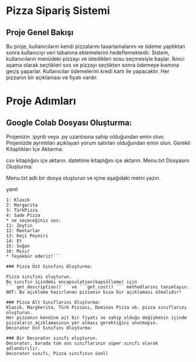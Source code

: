 # Pizza Sipariş Sistemi
## Proje Genel Bakışı
Bu proje, kullanıcıların kendi pizzalarını tasarlamalarını ve ödeme yaptıktan sonra kullanıcıyı veri tabanına eklemelerini hedeflemektedir. Sistem, kullanıcıların menüdeki pizzayı ve istedikleri sosu seçmesiyle başlar. İkinci aşama olarak seçtikleri sos ve pizzayı seçtikten sonra ödemeye kısmına geçiş yaparlar. Kullanıcılar ödemelerini kredi kartı ile yapacaktır. Her pizzanın bir açıklaması ve fiyatı vardır.

# Proje Adımları
## Google Colab Dosyası Oluşturma:

Projenizin .ipynb veya .py uzantısına sahip olduğundan emin olun.
Projenizde ayrıntıları açıklayan yorum satırları olduğundan emin olun.
Gerekli Kitaplıkları İçe Aktarma:

csv kitaplığını içe aktarın.
datetime kitaplığını içe aktarın.
Menu.txt Dosyasını Oluşturma:

Menu.txt adlı bir dosya oluşturun ve içine aşağıdaki metni yazın.

yaml
``` * Lütfen Bir Pizza Tabanı Seçiniz:
1: Klasik
2: Margarita
3: TürkPizza
4: Sade Pizza
* ve seçeceğiniz sos:
11: Zeytin
12: Mantarlar
13: Keçi Peyniri
14: Et
15: Soğan
16: Mısır
* Teşekkür ederiz!```

### Pizza Üst Sınıfını Oluşturma:

Pizza sınıfını oluşturun.
Bu sınıfın içindeki encapsulation(kapsülleme) için 
``` get_description()``` ve ```get_cost() ``` methodlarını tanımlayın.
NOT: Bu açıklama hazırlanan pizzanın kısa bir açıklaması olmalıdır!

### Pizza Alt Sınıflarını Oluşturma:
Klasik, Margherita, Türk Pizzası, Dominos Pizza vb. pizza sınıflarını oluşturun.
Her pizzanın kendine ait bir fiyatı ve sahip olduğu değişkenin içinde pizzaların açıklamasının yer alması gerektiğini unutmayın.
Decorator Üst Sınıfını Oluşturma:

### Bir Decorator sınıfı oluşturun.
Decorator, burada tüm sos sınıflarının süper sınıfı olarak adlandırılır.
Decorator sınıfı, Pizza sınıfının özell
